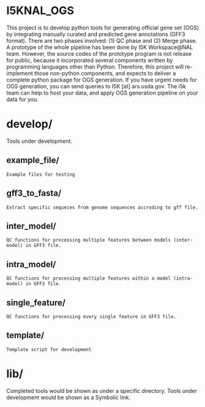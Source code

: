 # I5KNAL_OGS
This project is to develop python tools for generating official gene set (OGS) by integrating manually curated and predicted gene annotations (GFF3 format). There are two phases involved: (1) QC phase and (2) Merge phase. A prototype of the whole pipeline has been done by I5K Workspace@NAL team. However, the source codes of the prototype program is not release for public, because it incorporated several components written by programming languages other than Python. Therefore, this project will re-implement those non-python components, and expects to deliver a complete python package for OGS generation. If you have urgent needs for OGS generation, you can send queries to I5K [at] ars.usda.gov. The i5k team can help to host your data, and apply OGS generation pipeline on your data for you.

# __develop__/
Tools under development.
## example_file/
    Example files for testing
## gff3_to_fasta/
    Extract specific sequeces from genome sequences accroding to gff file.
## inter_model/
    QC functions for processing multiple features between models (inter-model) in GFF3 file.
## intra_model/
    QC functions for processing multiple features within a model (intra-model) in GFF3 file.
## single_feature/
    QC functions for processing every single feature in GFF3 file.
## template/
    Template script for development

# lib/
Completed tools would be shown as under a specific directory. Tools under development would be shown as a Symbolic link.
